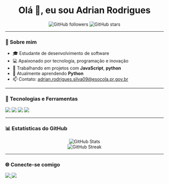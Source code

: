 
<h1 align="center">Olá 👋, eu sou Adrian Rodrigues</h1>

<p align="center">
  <img src="https://img.shields.io/github/followers/AdrianRodrigues976?label=Seguidores&style=social" alt="GitHub followers">
  <img src="https://img.shields.io/github/stars/AdrianRodrigues976?label=Estrelas&style=social" alt="GitHub stars">
</p>

---

### 🚀 Sobre mim

- 🎓 Estudante de desenvolvimento de software
- 💻 Apaixonado por tecnologia, programação e inovação
- 🔧 Trabalhando em projetos com **JavaScript**, **python**
- 🌱 Atualmente aprendendo **Python**
- 📫 Contato: [adrian.rodrigues.silva09@esocola.pr.gov.br](mailto:adrian.rodrigues.silva09@esocola.pr.gov.br)

---

### 🧰 Tecnologias e Ferramentas

<p align="left">
  <img src="https://img.shields.io/badge/-JavaScript-black?style=flat-square&logo=javascript" />
  <img src="https://img.shields.io/badge/-Python-black?style=flat-square&logo=python" />
  <img src="https://img.shields.io/badge/-Git-black?style=flat-square&logo=git" />
  <img src="https://img.shields.io/badge/-VS%20Code-black?style=flat-square&logo=visual-studio-code" />
</p>

---

### 📊 Estatísticas do GitHub

<p align="center">
  <img src="https://github-readme-stats.vercel.app/api?username=AdrianRodrigues976&show_icons=true&theme=shadow_red" alt="GitHub Stats" />
  <br/>
  <img src="https://github-readme-streak-stats.herokuapp.com/?user=AdrianRodrigues976&theme=shadow_red" alt="GitHub Streak" />
</p>

---

### 🌐 Conecte-se comigo

<p align="left">
  <a href="https://linkedin.com/in/adrianrodrigues976" target="_blank">
    <img src="https://img.shields.io/badge/-LinkedIn-blue?style=flat-square&logo=linkedin" />
  </a>
  <a href="https://github.com/AdrianRodrigues976" target="_blank">
    <img src="https://img.shields.io/badge/-GitHub-black?style=flat-square&logo=github" />
  </a>
</p>
